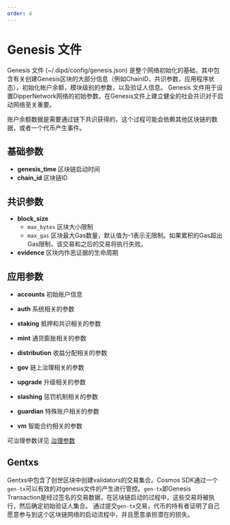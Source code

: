 ```yaml
---
order: 4
---
```


# Genesis 文件

Genesis 文件 (~/.dipd/config/genesis.json) 是整个网络初始化的基础，其中包含有关创建Genesis区块的大部分信息（例如ChainID，共识参数，应用程序状态），初始化帐户余额，模块级别的参数，以及验证人信息。
Genesis 文件用于设置DipperNetwork网络的初始参数，在Genesis文件上建立健全的社会共识对于启动网络至关重要。

账户余额数据是需要通过链下共识获得的，这个过程可能会依赖其他区块链的数据，或者一个代币产生事件。

## 基础参数

* **genesis_time** 区块链启动时间
* **chain_id**     区块链ID

## 共识参数

* **block_size**
  * `max_bytes` 区块大小限制
  * `max_gas` 区块最大Gas数量，默认值为-1表示无限制。如果累积的Gas超出Gas限制，该交易和之后的交易将执行失败。
* **evidence** 区块内作恶证据的生命周期

## 应用参数

* **accounts** 初始账户信息

* **auth** 系统相关的参数

* **staking** 抵押和共识相关的参数
  
* **mint**  通货膨胀相关的参数
  
* **distribution** 收益分配相关的参数

* **gov**  链上治理相关的参数
  
* **upgrade** 升级相关的参数

* **slashing** 惩罚机制相关的参数

* **guardian** 特殊账户相关的参数

* **vm** 智能合约相关的参数

可治理参数详见 [治理参数](gov-params.md)

## Gentxs

Gentxs中包含了创世区块中创建validators的交易集合。Cosmos SDK通过一个`gen-tx`可以有效的对genesis文件的产生进行管控。`gen-tx`即Genesis Transaction是经过签名的交易数据，在区块链启动的过程中，这些交易将被执行，然后确定初始验证人集合。
通过提交`gen-tx`交易，代币的持有者证明了自己愿意参与到这个区块链网络的启动流程中，并且愿意承担潜在的损失。
